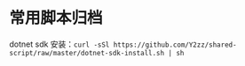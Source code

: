 # 常用脚本归档

dotnet sdk 安装：`curl -sSl https://github.com/Y2zz/shared-script/raw/master/dotnet-sdk-install.sh | sh`